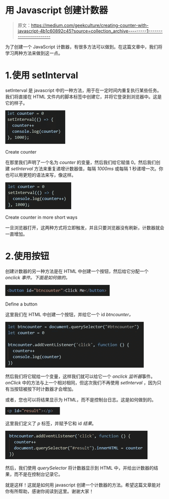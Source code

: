 # 用 Javascript 创建计数器

> 原文：<https://medium.com/geekculture/creating-counter-with-javascript-4b1c60892c45?source=collection_archive---------1----------------------->

为了创建一个 JavaScript 计数器，有很多方法可以做到。在这篇文章中，我们将学习两种方法来做到这一点。

# 1.使用 setInterval

setInterval 是 javascript 中的一种方法，用于在一定时间内重复执行某些任务。我们将直接在 HTML 文件内的脚本标签中创建它，并将它登录到浏览器中。这是它的样子。

![](img/f9feced2d6e167aa8d3cfa976a339909.png)

Create counter

在那里我们声明了一个名为 *counter* 的变量，然后我们给它赋值 0。然后我们创建 *setInterval* 方法来重复递增计数器值，每隔 *1000ms* 或每隔 1 秒递增一次。你也可以用更短的语法来写，像这样。

![](img/d60cf6a158ac230c31a417310a4e5200.png)

Create counter in more short ways

一旦浏览器打开，这两种方式将立即触发，并且只要浏览器没有刷新，计数器就会一直增加。

# 2.使用按钮

创建计数器的另一种方法是在 HTML 中创建一个按钮，然后给它分配一个 *onclick 事件。下面是如何做的。*

![](img/fccbcb52e6d15682b05d833d61d09501.png)

Define a button

这里我们在 HTML 中创建一个按钮，并给它一个 id *btncounter。*

![](img/a6b49aa65cc36d3aa1a913dc64c19e70.png)

然后我们将它赋给一个变量，这样我们就可以给它一个 *onclick 监听器*事件。 *onClick* 中的方法与上一个相对相同，但这次我们不再使用 *setInterval* ，因为只有当按钮被按下时计数器才会增加。

或者，您也可以将结果显示为 HTML，而不是控制台日志。这是如何做到的。

![](img/8b7411df4860cf46893fc73e2cd9c16f.png)

这里我们定义了 *p* 标签，并赋予它和 id *结果*。

![](img/d8312a4d7c0c4ce2dcfd2259a9875d93.png)

然后，我们使用 *querySelector* 将计数器显示到 HTML 中，并给出计数器的结果，而不是在控制台记录它。

就是这样！这就是如何用 javascript 创建一个计数器的方法。希望这篇文章能对你有所帮助，感谢你阅读到这里。谢谢大家！